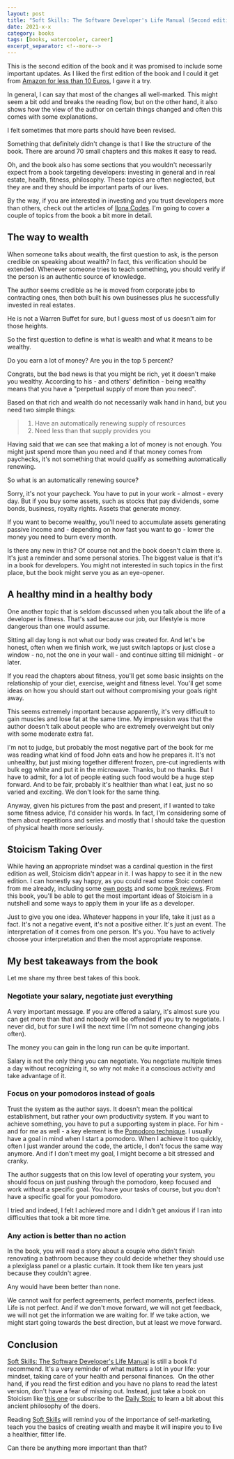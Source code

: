 ```yaml
---
layout: post
title: "Soft Skills: The Software Developer's Life Manual (Second edition) by John Sonmez"
date: 2021-x-x
category: books
tags: [books, watercooler, career]
excerpt_separator: <!--more-->
---
```

This is the second edition of the book and it was promised to include some important updates. As I liked the first edition of the book and I could it get from [Amazon for less than 10 Euros](https://amzn.to/3q2z7Mj), I gave it a try.
<!--more-->
In general, I can say that most of the changes all well-marked. This might seem a bit odd and breaks the reading flow, but on the other hand, it also shows how the view of the author on certain things changed and often this comes with some explanations.

I felt sometimes that more parts should have been revised.

Something that definitely didn't change is that I like the structure of the book. There are around 70 small chapters and this makes it easy to read.

Oh, and the book also has some sections that you wouldn't necessarily expect from a book targeting developers: investing in general and in real estate, health, fitness, philosophy. These topics are often neglected, but they are and they should be important parts of our lives.

By the way, if you are interested in investing and you trust developers more than others, check out the articles of [Ilona Codes](https://dev.to/ilonacodes).
I'm going to cover a couple of topics from the book a bit more in detail.

## The way to wealth

When someone talks about wealth, the first question to ask, is the person credible on speaking about wealth? In fact, this verification should be extended. Whenever someone tries to teach something, you should verify if the person is an authentic source of knowledge.

The author seems credible as he is moved from corporate jobs to contracting ones, then both built his own businesses plus he successfully invested in real estates.

He is not a Warren Buffet for sure, but I guess most of us doesn't aim for those heights.

So the first question to define is what is wealth and what it means to be wealthy.

Do you earn a lot of money? Are you in the top 5 percent?

Congrats, but the bad news is that you might be rich, yet it doesn't make you wealthy. According to his - and others' definition - being wealthy means that you have a "perpetual supply of more than you need".

Based on that rich and wealth do not necessarily walk hand in hand, but you need two simple things:
> 1. Have an automatically renewing supply of resources
> 2. Need less than that supply provides you

Having said that we can see that making a lot of money is not enough. You might just spend more than you need and if that money comes from paychecks, it's not something that would qualify as something automatically renewing.

So what is an automatically renewing source?

Sorry, it's not your paycheck. You have to put in your work - almost - every day. But if you buy some assets, such as stocks that pay dividends, some bonds, business, royalty rights. Assets that generate money. 

If you want to become wealthy, you'll need to accumulate assets generating passive income and - depending on how fast you want to go - lower the money you need to burn every month.

Is there any new in this? Of course not and the book doesn't claim there is. It's just a reminder and some personal stories. The biggest value is that it's in a book for developers. You might not interested in such topics in the first place, but the book might serve you as an eye-opener.

## A healthy mind in a healthy body

One another topic that is seldom discussed when you talk about the life of a developer is fitness. That's sad because our job, our lifestyle is more dangerous than one would assume.

Sitting all day long is not what our body was created for. And let's be honest, often when we finish work, we just switch laptops or just close a window - no, not the one in your wall - and continue sitting till midnight - or later.

If you read the chapters about fitness, you'll get some basic insights on the relationship of your diet, exercise, weight and fitness level. You'll get some ideas on how you should start out without compromising your goals right away.

This seems extremely important because apparently, it's very difficult to gain muscles and lose fat at the same time. My impression was that the author doesn't talk about people who are extremely overweight but only with some moderate extra fat.

I'm not to judge, but probably the most negative part of the book for me was reading what kind of food John eats and how he prepares it. It's not unhealthy, but just mixing together different frozen, pre-cut ingredients with bulk egg white and put it in the microwave. Thanks, but no thanks. But I have to admit, for a lot of people eating such food would be a huge step forward. And to be fair, probably it's healthier than what I eat, just no so varied and exciting. We don't look for the same thing.

Anyway, given his pictures from the past and present, if I wanted to take some fitness advice, I'd consider his words. In fact, I'm considering some of them about repetitions and series and mostly that I should take the question of physical health more seriously.

## Stoicism Taking Over

While having an appropriate mindset was a cardinal question in the first edition as well, Stoicism didn't appear in it. I was happy to see it in the new edition. I can honestly say happy, as you could read some Stoic content from me already, including some [own posts](https://www.sandordargo.com/blog/2019/10/30/keep-calm-and-do-less) and some [book reviews](https://www.sandordargo.com/blog/2019/05/08/romes-last-citizen).
From this book, you'll be able to get the most important ideas of Stoicism in a nutshell and some ways to apply them in your life as a developer.

Just to give you one idea. Whatever happens in your life, take it just as a fact. It's not a negative event, it's not a positive either. It's just an event. The interpretation of it comes from one person. It's you. You have to actively choose your interpretation and then the most appropriate response.

## My best takeaways from the book

Let me share my three best takes of this book.

### Negotiate your salary, negotiate just everything

A very important message. If you are offered a salary, it's almost sure you can get more than that and nobody will be offended if you try to negotiate. I never did, but for sure I will the next time (I'm not someone changing jobs often).

The money you can gain in the long run can be quite important.

Salary is not the only thing you can negotiate. You negotiate multiple times a day without recognizing it, so why not make it a conscious activity and take advantage of it.

### Focus on your pomodoros instead of goals

Trust the system as the author says. It doesn't mean the political establishment, but rather your own productivity system. If you want to achieve something, you have to put a supporting system in place. For him - and for me as well - a key element is the [Pomodoro technique](https://www.sandordargo.com/blog/2018/12/05/reconquering-my-job).
I usually have a goal in mind when I start a pomodoro. When I achieve it too quickly, often I just wander around the code, the article, I don't focus the same way anymore. And if I don't meet my goal, I might become a bit stressed and cranky. 

The author suggests that on this low level of operating your system, you should focus on just pushing through the pomodoro, keep focused and work without a specific goal. You have your tasks of course, but you don't have a specific goal for your pomodoro.

I tried and indeed, I felt I achieved more and I didn't get anxious if I ran into difficulties that took a bit more time.

### Any action is better than no action

In the book, you will read a story about a couple who didn't finish renovating a bathroom because they could decide whether they should use a plexiglass panel or a plastic curtain. It took them like ten years just because they couldn't agree.

Any would have been better than none.

We cannot wait for perfect agreements, perfect moments, perfect ideas. Life is not perfect. And if we don't move forward, we will not get feedback, we will not get the information we are waiting for. If we take action, we might start going towards the best direction, but at least we move forward.

## Conclusion

[Soft Skills: The Software Developer's Life Manual](https://amzn.to/3q2z7Mj) is still a book I'd recommend. It's a very reminder of what matters a lot in your life: your mindset, taking care of your health and personal finances. 
On the other hand, if you read the first edition and you have no plans to read the latest version, don't have a fear of missing out. Instead, just take a book on Stoicism like [this one](https://amzn.to/38veMsU) or subscribe to the [Daily Stoic](https://dailystoic.com/) to learn a bit about this ancient philosophy of the doers.

Reading [Soft Skills](https://amzn.to/3q2z7Mj) will remind you of the importance of self-marketing, teach you the basics of creating wealth and maybe it will inspire you to live a healthier, fitter life.

Can there be anything more important than that? 